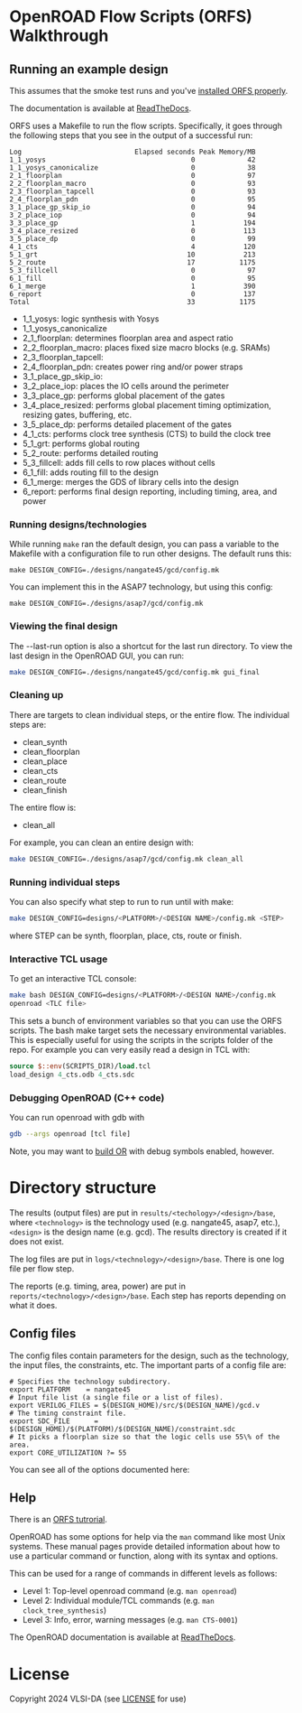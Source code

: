 # OpenROAD Flow Scripts (ORFS) Walkthrough

## Running an example design

This assumes that the smoke test runs and you've [installed ORFS properly](orfs-installation.md).

The documentation is available at [ReadTheDocs](https://openroad.readthedocs.io/en/latest/).

ORFS uses a Makefile to run the flow scripts. Specifically, it goes through the following steps that you see in the output
of a successful run:

```
Log                            Elapsed seconds Peak Memory/MB
1_1_yosys                                    0             42
1_1_yosys_canonicalize                       0             38
2_1_floorplan                                0             97
2_2_floorplan_macro                          0             93
2_3_floorplan_tapcell                        0             93
2_4_floorplan_pdn                            0             95
3_1_place_gp_skip_io                         0             94
3_2_place_iop                                0             94
3_3_place_gp                                 1            194
3_4_place_resized                            0            113
3_5_place_dp                                 0             99
4_1_cts                                      4            120
5_1_grt                                     10            213
5_2_route                                   17           1175
5_3_fillcell                                 0             97
6_1_fill                                     0             95
6_1_merge                                    1            390
6_report                                     0            137
Total                                       33           1175
```

* 1_1_yosys: logic synthesis with Yosys
* 1_1_yosys_canonicalize
* 2_1_floorplan: determines floorplan area and aspect ratio
* 2_2_floorplan_macro: places fixed size macro blocks (e.g. SRAMs)
* 2_3_floorplan_tapcell:
* 2_4_floorplan_pdn: creates power ring and/or power straps
* 3_1_place_gp_skip_io:
* 3_2_place_iop: places the IO cells around the perimeter
* 3_3_place_gp: performs global placement of the gates
* 3_4_place_resized: performs global placement timing optimization, resizing gates, buffering, etc.
* 3_5_place_dp: performs detailed placement of the gates
* 4_1_cts: performs clock tree synthesis (CTS) to build the clock tree
* 5_1_grt: performs global routing
* 5_2_route: performs detailed routing
* 5_3_fillcell: adds fill cells to row places without cells
* 6_1_fill: adds routing fill to the design
* 6_1_merge: merges the GDS of library cells into the design
* 6_report: performs final design reporting, including timing, area, and power

### Running designs/technologies

While running ```make``` ran the default design, you can pass a variable to the Makefile with a configuration file
to run other designs. The default runs this:

```
make DESIGN_CONFIG=./designs/nangate45/gcd/config.mk
```

You can implement this in the ASAP7 technology, but using this config:

```
make DESIGN_CONFIG=./designs/asap7/gcd/config.mk
```

### Viewing the final design

The --last-run option is also a shortcut for the last run directory. To view the last design in
the OpenROAD GUI, you can run:

```bash
make DESIGN_CONFIG=./designs/nangate45/gcd/config.mk gui_final
```

### Cleaning up

There are targets to clean individual steps, or the entire flow. The individual steps are:

* clean_synth
* clean_floorplan
* clean_place
* clean_cts
* clean_route
* clean_finish

The entire flow is:

* clean_all

For example, you can clean an entire design with:

```bash
make DESIGN_CONFIG=./designs/asap7/gcd/config.mk clean_all
```

### Running individual steps

You can also specify what step to run to run until with make:

```bash
make DESIGN_CONFIG=designs/<PLATFORM>/<DESIGN NAME>/config.mk <STEP>
```

where STEP can be synth, floorplan, place, cts, route or finish.

### Interactive TCL usage

To get an interactive TCL console:  

```bash
make bash DESIGN_CONFIG=designs/<PLATFORM>/<DESIGN NAME>/config.mk
openroad <TLC file>
```

This sets a bunch of environment variables so that you can use the ORFS scripts.
The bash make target sets the necessary environmental variables. This is
especially useful for using the scripts in the scripts folder of the repo. For
example you can very easily read a design in TCL with:

```tcl
source $::env(SCRIPTS_DIR)/load.tcl
load_design 4_cts.odb 4_cts.sdc
```

### Debugging OpenROAD (C++ code)

You can run openroad with gdb with

```bash
gdb --args openroad [tcl file]
```

Note, you may want to [build OR](orfs-build.md) with debug symbols enabled, however.

# Directory structure

The results (output files) are put in ```results/<techology>/<design>/base```,
where ```<technology>``` is the technology used (e.g. nangate45, asap7, etc.),
```<design>``` is the design name (e.g. gcd). The results directory is created
if it does not exist.

The log files are put in ```logs/<technology>/<design>/base```. There is one
log file per flow step.

The reports (e.g. timing, area, power) are put in
```reports/<technology>/<design>/base```. Each step has reports depending on what
it does.

## Config files

The config files contain parameters for the design, such as the technology, the
input files, the constraints, etc. The important parts of a config file
are:

```
# Specifies the technology subdirectory.
export PLATFORM    = nangate45
# Input file list (a single file or a list of files).
export VERILOG_FILES = $(DESIGN_HOME)/src/$(DESIGN_NAME)/gcd.v
# The timing constraint file.
export SDC_FILE      = $(DESIGN_HOME)/$(PLATFORM)/$(DESIGN_NAME)/constraint.sdc
# It picks a floorplan size so that the logic cells use 55\% of the area.
export CORE_UTILIZATION ?= 55
```

You can see all of the options documented here:

## Help

There is an [ORFS tutrorial](https://openroad-flow-scripts.readthedocs.io/en/latest/tutorials/FlowTutorial.html).

OpenROAD has some options for help via the ``man`` command like most
Unix systems. These manual pages provide detailed information about how to use
a particular command or function, along with its syntax and options.

This can be used for a range of commands in different levels as follows:

* Level 1: Top-level openroad command (e.g. ``man openroad``)
* Level 2: Individual module/TCL commands (e.g. ``man clock_tree_synthesis``)
* Level 3: Info, error, warning messages (e.g. ``man CTS-0001``)

The OpenROAD documentation is available at [ReadTheDocs](https://openroad.readthedocs.io/en/latest/).

# License

Copyright 2024 VLSI-DA (see [LICENSE](LICENSE) for use)
